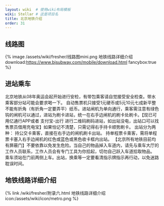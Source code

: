 ```yaml
---
layout: wiki  # 使用wiki布局模板
wiki: Stellar # 这是项目名
title: 北京地铁介绍
order: 31
---
```


## 线路图

{% image /assets/wiki/fresher/线路图mini.png 地铁线路详细介绍 download:https://www.bjsubway.com/mobile/download.html fancybox:true  %}

## 进站乘车

北京地铁从08年奥运会起开始进行安检，有带包乘客请自觉接受安全检查。带水乘客部分站可能会要求喝一下。
自动售票机只接受1元硬币或5元10元七成新平整不能有折角（有折角一定要弄平）纸币。进站闸机为单向通行，乘客需注意有绿色钩的闸机可以通过，进站为刷卡进站，统一在右手边闸机的刷卡处刷卡。【现已可用亿通行APP或者 支付宝-出行 进行二维码刷码进站，如出站没电，出站口可以找售票员借用充电宝】如果怕记不清楚，只需记得右手持卡顺势刷卡。
出站分为两种：
持公交卡乘客，直接在右手边的闸机刷卡出站。
持单程票卡乘客，需将单程票卡塞入右手边闸机的红色或蓝色或黑色收卡框内出站。
【北京所有地铁目前均有屏蔽门】不要依靠以免发生危险。当自己的物品掉入车道内，请先与乘车大厅的工作人员联系，工作人员会有专门工具为你拾起，切勿自己跃入车道拾取物品。
乘车须站在门前两侧上车。出站，换乘等一定要看清指示牌指示再行动，以免迷路耽误时间。


## 地铁线路详细介绍
{% link /wiki/fresher/附录六.html 地铁线路详细介绍 icon:/assets/wiki/icon/metro.png %}
